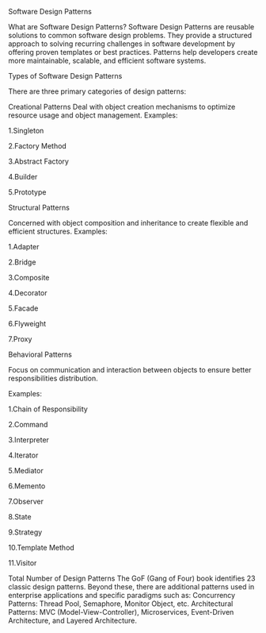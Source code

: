Software Design Patterns

What are Software Design Patterns?
Software Design Patterns are reusable solutions to common software design problems. They provide a structured approach to solving recurring challenges in software development by offering proven templates or best practices. Patterns help developers create more maintainable, scalable, and efficient software systems.

Types of Software Design Patterns

There are three primary categories of design patterns:

Creational Patterns
Deal with object creation mechanisms to optimize resource usage and object management.
Examples:

1.Singleton

2.Factory Method

3.Abstract Factory

4.Builder

5.Prototype

Structural Patterns

Concerned with object composition and inheritance to create flexible and efficient structures.
Examples:

1.Adapter

2.Bridge

3.Composite

4.Decorator

5.Facade

6.Flyweight

7.Proxy


Behavioral Patterns

Focus on communication and interaction between objects to ensure better responsibilities distribution.

Examples:

1.Chain of Responsibility

2.Command

3.Interpreter

4.Iterator

5.Mediator

6.Memento

7.Observer

8.State

9.Strategy

10.Template Method

11.Visitor


Total Number of Design Patterns
The GoF (Gang of Four) book identifies 23 classic design patterns. Beyond these, there are additional patterns used in enterprise applications and specific paradigms such as:
Concurrency Patterns: Thread Pool, Semaphore, Monitor Object, etc.
Architectural Patterns: MVC (Model-View-Controller), Microservices, Event-Driven Architecture, and Layered Architecture.
